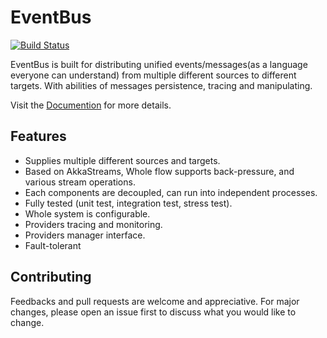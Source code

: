 <!-- language: lang-scala -->
# EventBus

[![Build Status](https://travis-ci.org/thenetcircle/event-bus.svg?branch=master)](https://travis-ci.org/thenetcircle/event-bus)

EventBus is built for distributing unified events/messages(as a language everyone can understand) from multiple different sources to different targets. With abilities of messages persistence, tracing and manipulating.

Visit the [Documention](https://thenetcircle.github.io/event-bus/) for more details.

## Features

- Supplies multiple different sources and targets.
- Based on AkkaStreams, Whole flow supports back-pressure, and various stream operations.
- Each components are decoupled, can run into independent processes.
- Fully tested (unit test, integration test, stress test).
- Whole system is configurable.
- Providers tracing and monitoring.
- Providers manager interface.
- Fault-tolerant

## Contributing
Feedbacks and pull requests are welcome and appreciative. For major changes, please open an issue first to discuss what you would like to change.